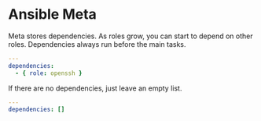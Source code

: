 # Ansible Meta
Meta stores dependencies. As roles grow, you can start to depend on other roles. Dependencies always run before the main tasks.

```yaml
---
dependencies:
  - { role: openssh }
```

If there are no dependencies, just leave an empty list.

```yaml
---
dependencies: []
```